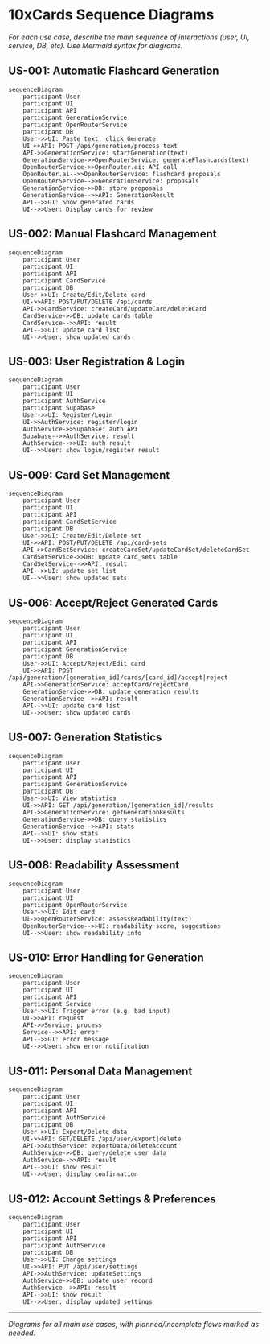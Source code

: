 # 10xCards Sequence Diagrams

*For each use case, describe the main sequence of interactions (user, UI, service, DB, etc). Use Mermaid syntax for diagrams.*

## US-001: Automatic Flashcard Generation
```mermaid
sequenceDiagram
    participant User
    participant UI
    participant API
    participant GenerationService
    participant OpenRouterService
    participant DB
    User->>UI: Paste text, click Generate
    UI->>API: POST /api/generation/process-text
    API->>GenerationService: startGeneration(text)
    GenerationService->>OpenRouterService: generateFlashcards(text)
    OpenRouterService->>OpenRouter.ai: API call
    OpenRouter.ai-->>OpenRouterService: flashcard proposals
    OpenRouterService-->>GenerationService: proposals
    GenerationService->>DB: store proposals
    GenerationService-->>API: GenerationResult
    API-->>UI: Show generated cards
    UI-->>User: Display cards for review
```

## US-002: Manual Flashcard Management
```mermaid
sequenceDiagram
    participant User
    participant UI
    participant API
    participant CardService
    participant DB
    User->>UI: Create/Edit/Delete card
    UI->>API: POST/PUT/DELETE /api/cards
    API->>CardService: createCard/updateCard/deleteCard
    CardService->>DB: update cards table
    CardService-->>API: result
    API-->>UI: update card list
    UI-->>User: show updated cards
```

## US-003: User Registration & Login
```mermaid
sequenceDiagram
    participant User
    participant UI
    participant AuthService
    participant Supabase
    User->>UI: Register/Login
    UI->>AuthService: register/login
    AuthService->>Supabase: auth API
    Supabase-->>AuthService: result
    AuthService-->>UI: auth result
    UI-->>User: show login/register result
```

## US-009: Card Set Management
```mermaid
sequenceDiagram
    participant User
    participant UI
    participant API
    participant CardSetService
    participant DB
    User->>UI: Create/Edit/Delete set
    UI->>API: POST/PUT/DELETE /api/card-sets
    API->>CardSetService: createCardSet/updateCardSet/deleteCardSet
    CardSetService->>DB: update card_sets table
    CardSetService-->>API: result
    API-->>UI: update set list
    UI-->>User: show updated sets
```

## US-006: Accept/Reject Generated Cards
```mermaid
sequenceDiagram
    participant User
    participant UI
    participant API
    participant GenerationService
    participant DB
    User->>UI: Accept/Reject/Edit card
    UI->>API: POST /api/generation/[generation_id]/cards/[card_id]/accept|reject
    API->>GenerationService: acceptCard/rejectCard
    GenerationService->>DB: update generation results
    GenerationService-->>API: result
    API-->>UI: update card list
    UI-->>User: show updated cards
```

## US-007: Generation Statistics
```mermaid
sequenceDiagram
    participant User
    participant UI
    participant API
    participant GenerationService
    participant DB
    User->>UI: View statistics
    UI->>API: GET /api/generation/[generation_id]/results
    API->>GenerationService: getGenerationResults
    GenerationService->>DB: query statistics
    GenerationService-->>API: stats
    API-->>UI: show stats
    UI-->>User: display statistics
```

## US-008: Readability Assessment
```mermaid
sequenceDiagram
    participant User
    participant UI
    participant OpenRouterService
    User->>UI: Edit card
    UI->>OpenRouterService: assessReadability(text)
    OpenRouterService-->>UI: readability score, suggestions
    UI-->>User: show readability info
```

## US-010: Error Handling for Generation
```mermaid
sequenceDiagram
    participant User
    participant UI
    participant API
    participant Service
    User->>UI: Trigger error (e.g. bad input)
    UI->>API: request
    API->>Service: process
    Service-->>API: error
    API-->>UI: error message
    UI-->>User: show error notification
```

## US-011: Personal Data Management
```mermaid
sequenceDiagram
    participant User
    participant UI
    participant API
    participant AuthService
    participant DB
    User->>UI: Export/Delete data
    UI->>API: GET/DELETE /api/user/export|delete
    API->>AuthService: exportData/deleteAccount
    AuthService->>DB: query/delete user data
    AuthService-->>API: result
    API-->>UI: show result
    UI-->>User: display confirmation
```

## US-012: Account Settings & Preferences
```mermaid
sequenceDiagram
    participant User
    participant UI
    participant API
    participant AuthService
    participant DB
    User->>UI: Change settings
    UI->>API: PUT /api/user/settings
    API->>AuthService: updateSettings
    AuthService->>DB: update user record
    AuthService-->>API: result
    API-->>UI: show result
    UI-->>User: display updated settings
```

---

*Diagrams for all main use cases, with planned/incomplete flows marked as needed.*
